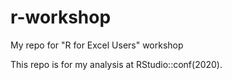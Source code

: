 # r-workshop
My repo for "R for Excel Users" workshop

This repo is for my analysis at RStudio::conf(2020).

